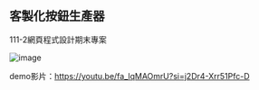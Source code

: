 ## 客製化按鈕生產器

111-2網頁程式設計期末專案

![image](https://github.com/xin-2001/webpageIntroduceProject/assets/77916095/98301dfc-f05c-494a-a809-4180295d494c)

demo影片：https://youtu.be/fa_lqMAOmrU?si=j2Dr4-Xrr51Pfc-D
